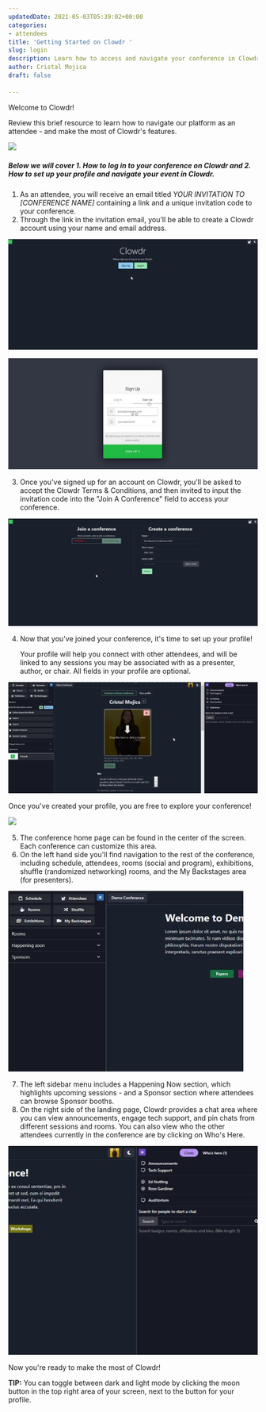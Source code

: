 ```yaml
---
updatedDate: 2021-05-03T05:39:02+00:00
categories:
- attendees
title: 'Getting Started on Clowdr '
slug: login
description: Learn how to access and navigate your conference in Clowdr
author: Cristal Mojica
draft: false

---
```

Welcome to Clowdr!

Review this brief resource to learn how to navigate our platform as an attendee - and make the most of Clowdr's features.

![](/images/homepafe.jpg)

##### Below we will cover 1. How to log in to your conference on Clowdr and 2.  How to set up your profile and navigate your event in Clowdr.

1. As an attendee, you will receive an email titled _YOUR INVITATION TO \[CONFERENCE NAME\]_ containing a link and a unique invitation code to your conference.
2. Through the link in the invitation email, you'll be able to create a Clowdr account using your name and email address.

![](/images/log-in-page.jpg)

![](/images/sign-up-page.jpg)

3. Once you've signed up for an account on Clowdr, you'll be asked to accept the Clowdr Terms & Conditions, and then invited to input the invitation code into the "Join A Conference" field to access your conference.

![](/images/join-a-conference.jpg)

4. Now that you've joined your conference, it's time to set up your profile! 

   Your profile will help you connect with other attendees, and will be linked to any sessions you may be associated with as a presenter, author, or chair. All fields in your profile are optional.

![](/images/profile.jpg)

Once you've created your profile, you are free to explore your conference!

![](/images/homepafe.jpg)

5. The conference home page can be found in the center of the screen. Each conference can customize this area.
6. On the left hand side you'll find navigation to the rest of the conference, including schedule, attendees, rooms (social and program), exhibitions, shuffle (randomized networking) rooms, and the My Backstages area (for presenters).

![](/images/left-menu.jpg)

7. The left sidebar menu includes a Happening Now section, which highlights upcoming sessions - and a Sponsor section where attendees can browse Sponsor booths.
8. On the right side of the landing page, Clowdr provides a chat area where you can view announcements, engage tech support, and pin chats from different sessions and rooms. You can also view who the other attendees currently in the conference are by clicking on Who's Here.

![](/images/right-menu.jpg)

Now you're ready to make the most of Clowdr!

**TIP:** You can toggle between dark and light mode by clicking the moon button in the top right area of your screen, next to the button for your profile.